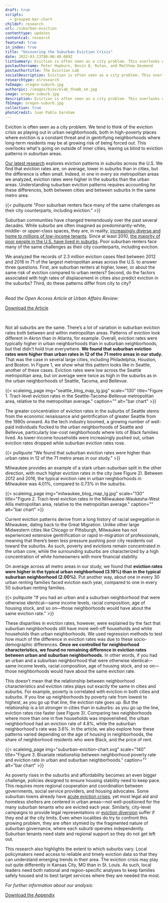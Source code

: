 ```yaml
---
draft: true
scripts:
  - grouped-bar-chart
childof: research
url: /suburban-eviction
contenttype: updates
contentcat: research
featured: true
in_index: true
title: "Uncovering the Suburban Eviction Crisis"
date: 2022-03-23T00:00:40.089Z
listSummary: Eviction is often seen as a city problem. This overlooks what’s going on outside of inner cities, leaving us blind to eviction patterns in suburban areas.
postauthorname: Peter Hepburn, Devin Q. Rutan, and Matthew Desmond
postauthortitle: The Eviction Lab
socialDescription: Eviction is often seen as a city problem. This overlooks what’s going on outside of inner cities, leaving us blind to eviction patterns in suburban areas.
researchtype: elresearch
twImage: oregon-suburb.jpg
authorpic: /images/bios/elab_thumb_sm.jpg
image: oregon-suburb.jpg
description: Eviction is often seen as a city problem. This overlooks what’s going on outside of inner cities, leaving us blind to eviction patterns in suburban areas.
fbImage: oregon-suburb.jpg
collection: true
photoCredit: Juan Pablo Garnham
---
```

<span class="dropcap green">E</span>viction is often seen as a city problem. We tend to think of the eviction crisis as playing out in urban neighborhoods, both in high-poverty places where eviction is a constant threat and in gentrifying neighborhoods where long-term residents may be at growing risk of being forced out. This overlooks what's going on outside of inner cities, leaving us blind to eviction patterns in suburban areas.

[Our latest research](https://journals.sagepub.com/doi/full/10.1177/10780874221085676) explores eviction patterns in suburbs across the U.S. We find that eviction rates are, on average, lower in suburbs than in cities, but the difference is often small. Indeed, in one in every six metropolitan areas we analyzed, eviction rates were higher in the suburbs than the urban areas. Understanding suburban eviction patterns requires accounting for these differences, both between cities and between suburbs in the same metro area.  

{{< pullquote "Poor suburban renters face many of the same challenges as their city counterparts, including eviction." >}}

Suburban communities have changed tremendously over the past several decades. While suburbs are often imagined as predominantly-white, middle- or upper-class spaces, they are, in reality, [increasingly diverse and home to millions of low-income tenants](https://www.pewresearch.org/social-trends/2018/05/22/demographic-and-economic-trends-in-urban-suburban-and-rural-communities/). Since at least 2010, [the majority of poor people in the U.S. have lived in suburbs](https://www.brookings.edu/testimonies/the-changing-geography-of-us-poverty/). Poor suburban renters face many of the same challenges as their city counterparts, including eviction. 

We analyzed the records of 2.3 million eviction cases filed between 2012 and 2016 in 71 of the largest metropolitan areas across the U.S. to answer three questions. First, are suburban renters at higher, lower, or about the same risk of eviction compared to urban renters? Second, do the factors associated with high rates of displacement in cities also predict eviction in the suburbs? Third, do these patterns differ from city to city?
<br><br>

<i class="text-center d-block">Read the Open Access Article at Urban Affairs Review:</i>

<a class="btn buttonlink" href="https://journals.sagepub.com/doi/full/10.1177/10780874221085676" target="_blank" rel="noreferrer noopener" style="width: unset; max-width: 324px">Download the Article</a>

<br>

Not all suburbs are the same. There’s a lot of variation in suburban eviction rates both between and within metropolitan areas. Patterns of eviction look different in Akron than in Atlanta, for example. Overall, eviction rates were typically higher in urban neighborhoods than in suburban neighborhoods, but that didn’t hold true everywhere. **We found that suburban eviction rates were higher than urban rates in 12 of the 71 metro areas in our study.** That was the case in several large cities, including Philadelphia, Houston, and Boston. In Figure 1, we show what this pattern looks like in Seattle, another of these cases. Eviction rates were low across the Seattle metropolitan area, but on average were twice as high in the suburbs as in the urban neighborhoods of Seattle, Tacoma, and Bellevue. 

{{< scaleimg_page img="seattle_blog_map_lg.jpg" scale="130" title="Figure 1. Tract-level eviction rates in the Seattle-Tacoma-Bellevue metropolitan area, relative to the metropolitan average." caption="" alt="bar chart" >}}

The greater concentration of eviction rates in the suburbs of Seattle stems from the economic renaissance and gentrification of greater Seattle from the 1990s onward. As the tech industry boomed, a growing number of well-paid individuals flocked to the urban neighborhoods of Seattle and Bellevue, particularly low-cost neighborhoods where lots of Black families lived. As lower-income households were increasingly pushed out, urban eviction rates dropped while suburban eviction rates rose.

{{< pullquote "We found that suburban eviction rates were higher than urban rates in 12 of the 71 metro areas in our study." >}}

Milwaukee provides an example of a stark urban-suburban split in the other direction, with much higher eviction rates in the city (see Figure 2). Between 2012 and 2016, the typical eviction rate in urban neighborhoods in Milwaukee was 4.01%, compared to 0.73% in the suburbs. 

{{< scaleimg_page img="milwaukee_blog_map_lg.jpg" scale="130" title="Figure 2. Tract-level eviction rates in the Milwaukee-Waukesha-West Allis metropolitan area, relative to the metropolitan average." caption="" alt="bar chart" >}}

Current eviction patterns derive from a long history of racial segregation in Milwaukee, dating back to the Great Migration. Unlike other large Midwestern cities like Chicago or Pittsburgh, Milwaukee has not experienced extensive gentrification or rapid in-migration of professionals, meaning that there’s been less pressure pushing poor city residents out toward the suburbs. As such, poverty and evictions remain concentrated in the urban core, while the surrounding suburbs are characterized by a high concentration of white homeowners with more financial stability.

On average across all metro areas in our study, we found that **eviction rates were higher in the typical urban neighborhood (3.19%) than in the typical suburban neighborhood (2.00%).** Put another way, about one in every 30 urban renting families faced eviction each year, compared to one in every 50 suburban renting families. 

{{< pullquote "If you had an urban and a suburban neighborhood that were otherwise identical—same income levels, racial composition, age of housing stock, and so on—those neighborhoods would have about the same eviction rate." >}}

These disparities in eviction rates, however, were explained by the fact that suburban neighborhoods still have more well-off households and white households than urban neighborhoods. We used regression methods to test how much of the difference in eviction rates was due to these socio-demographic differences. **Once we controlled for neighborhood characteristics, we found no remaining difference in eviction rates between urban and suburban neighborhoods.** In other words, if you had an urban and a suburban neighborhood that were otherwise identical—same income levels, racial composition, age of housing stock, and so on—those neighborhoods would have about the same eviction rate. 

This doesn’t mean that the relationship between neighborhood characteristics and eviction rates plays out exactly the same in cities and suburbs. For example, poverty is correlated with eviction in both cities and suburbs. If you line up neighborhoods by poverty rate from lowest to highest, as you go up that line, the eviction rate goes up. But the relationship is a lot stronger in cities than in suburbs: as you go up the line, eviction rates rise faster (see Figure 3). Comparing two neighborhoods where more than one in five households was impoverished, the urban neighborhood had an eviction rate of 4.8%, while the suburban neighborhood's rate was 3.6%. In the article, we also explore how these patterns varied depending on the age of housing in neighborhoods, the share of neighborhood residents who were Black, and the price of rent.


{{< scaleimg_page img="suburban-eviction-chart.svg" scale="140" title="Figure 3. Bivariate relationship between neighborhood poverty rate and eviction rate in urban and suburban neighborhoods." caption="" alt="bar chart" >}}

As poverty rises in the suburbs and affordability becomes an even bigger challenge, policies designed to ensure housing stability need to keep pace. This requires more regional cooperation and coordination between governments, social service providers, and housing advocates. Some suburban towns already have [acute eviction crises](https://www.kqed.org/news/11904495/a-suburb-with-an-eviction-problem), yet most legal aid and homeless shelters are centered in urban areas—not well-positioned for the many suburban tenants who are evicted each year. Similarly, city-level campaigns to provide legal representations or [eviction diversion](https://evictionlab.org/eviction-diversion/) suffer if they end at the city limits. Even when localities do try to confront this growing problem, they are often stymied by the fragmented nature of suburban governance, where each suburb operates independently. Suburban tenants need state and regional support so they do not get left out. 

This research also highlights the extent to which suburbs vary. Local policymakers need access to reliable and timely eviction data so that they can understand emerging trends in their area. The eviction crisis may play out quite differently in Kansas City, MO than in St. Louis. As such, local leaders need both national and region-specific analyses to keep families safely housed and to best target services where they are needed the most. 

<i class="d-block text-center">For further information about our analysis:</i>

<a class="btn buttonlink" href="/suburbs_appendix_20220208.pdf" target="_blank" rel="noreferrer noopener" style="width: unset; max-width: 324px">Download the Appendix</a>



